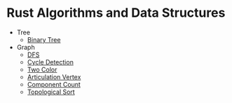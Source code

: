 # Rust Algorithms and Data Structures

- Tree
    - [Binary Tree](https://github.com/rubenvanstaden/rust/blob/main/src/tree/binary_tree.rs)
- Graph
    - [DFS](https://github.com/rubenvanstaden/rust/blob/main/src/graph/dfs.rs)
    - [Cycle Detection](https://github.com/rubenvanstaden/rust/blob/main/src/graph/cycles.rs)
    - [Two Color](https://github.com/rubenvanstaden/rust/blob/main/src/graph/two_color.rs)
    - [Articulation Vertex](https://github.com/rubenvanstaden/rust/blob/main/src/graph/articulation.rs)
    - [Component Count](https://github.com/rubenvanstaden/rust/blob/main/src/graph/components.rs)
    - [Topological Sort](https://github.com/rubenvanstaden/rust/blob/main/src/graph/topological.rs)
